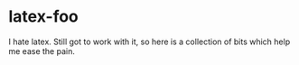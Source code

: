 latex-foo
=========

I hate latex. Still got to work with it, so here is a collection of bits which help me ease the pain.